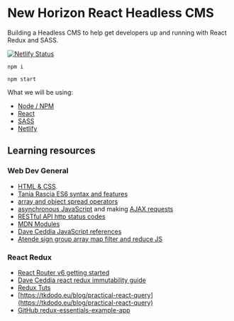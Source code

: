 # New Horizon React Headless CMS
Building a Headless CMS to help get developers up and running with React Redux and SASS.

[![Netlify Status](https://api.netlify.com/api/v1/badges/f05d9c48-6287-4c27-a842-01221531c363/deploy-status)](https://app.netlify.com/sites/teach-react-wp-headless/deploys)

`npm i`

`npm start`

What we will be using:
- [Node / NPM](https://nodejs.org/en/download/)
- [React](https://reactjs.org/)
- [SASS](https://sass-lang.com/)
- [Netlify](https://www.netlify.com/)

## Learning resources

### Web Dev General
- [HTML & CSS](https://internetingishard.com/).
- [Tania Rascia ES6 syntax and features](https://www.taniarascia.com/es6-syntax-and-feature-overview/)
- [array and object spread operators](https://javascript.info/rest-parameters-spread#spread-syntax)
- [asynchronous JavaScript](https://javascript.info/promise-basics) and making [AJAX requests](https://javascript.info/fetch)
- [RESTful API http status codes](https://restfulapi.net/http-status-codes/)
- [MDN Modules](https://developer.mozilla.org/en-US/docs/Web/JavaScript/Guide/Modules)
- [Dave Ceddia JavaScript references](https://daveceddia.com/javascript-references/)
- [Atende sign group array map filter and reduce JS](https://atendesigngroup.com/articles/array-map-filter-and-reduce-js)

### React Redux
- [React Router v6 getting started](https://reactrouter.com/docs/en/v6/getting-started/overview)
- [Dave Ceddia react redux immutability guide](https://daveceddia.com/react-redux-immutability-guide/)
- [Redux Tuts](https://redux.js.org/tutorials/essentials/part-1-overview-concepts)
- [https://tkdodo.eu/blog/practical-react-query](https://tkdodo.eu/blog/practical-react-query)
- [GitHub redux-essentials-example-app](https://github.com/reduxjs/redux-essentials-example-app)
